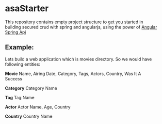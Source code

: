# asaStarter

This repository contains empty project structure to get you started in building secured crud with spring and angularjs, using the power of [Angular Spring Api](https://github.com/ArslanAnjum/angularSpringApi)

## Example:

Lets build a web application which is movies directory. So we would have following entities:

**Movie**
Name, Airing Date, Category, Tags, Actors, Country, Was It A Success

**Category**
Category Name

**Tag**
Tag Name

**Actor**
Actor Name, Age, Country

**Country**
Country Name
